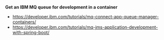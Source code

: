 **Get an IBM MQ queue for development in a container**
- https://developer.ibm.com/tutorials/mq-connect-app-queue-manager-containers/
- https://developer.ibm.com/tutorials/mq-jms-application-development-with-spring-boot/